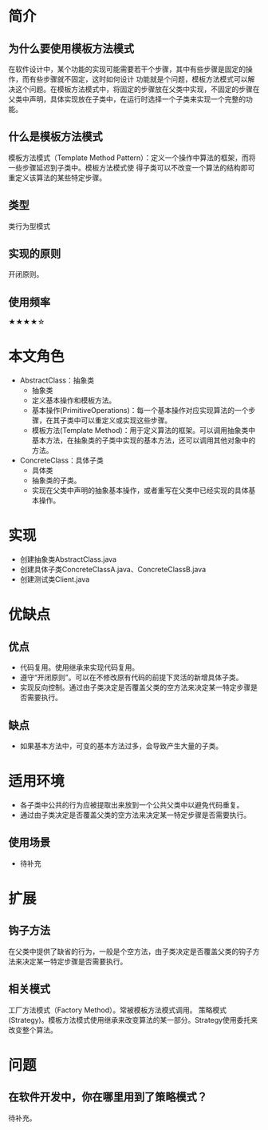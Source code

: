 # 简介
## 为什么要使用模板方法模式
在软件设计中，某个功能的实现可能需要若干个步骤，其中有些步骤是固定的操作，而有些步骤就不固定，这时如何设计
功能就是个问题，模板方法模式可以解决这个问题。在模板方法模式中，将固定的步骤放在父类中实现，不固定的步骤在
父类中声明，具体实现放在子类中，在运行时选择一个子类来实现一个完整的功能。
## 什么是模板方法模式
模板方法模式（Template Method Pattern）：定义一个操作中算法的框架，而将一些步骤延迟到子类中。模板方法模式使
得子类可以不改变一个算法的结构即可重定义该算法的某些特定步骤。
## 类型
类行为型模式
## 实现的原则
开闭原则。
## 使用频率
★★★★☆
# 本文角色
- AbstractClass：抽象类 
    - 抽象类
    - 定义基本操作和模板方法。
    - 基本操作(PrimitiveOperations)：每一个基本操作对应实现算法的一个步骤，在其子类中可以重定义或实现这些步骤。
    - 模板方法(Template Method)：用于定义算法的框架。可以调用抽象类中基本方法，在抽象类的子类中实现的基本方法，还可以调用其他对象中的方法。
- ConcreteClass：具体子类 
    - 具体类
    - 抽象类的子类。
    - 实现在父类中声明的抽象基本操作，或者重写在父类中已经实现的具体基本操作。
# 实现
- 创建抽象类AbstractClass.java
- 创建具体子类ConcreteClassA.java、ConcreteClassB.java
- 创建测试类Client.java
# 优缺点
## 优点
- 代码复用。使用继承来实现代码复用。
- 遵守“开闭原则”。可以在不修改原有代码的前提下灵活的新增具体子类。
- 实现反向控制。通过由子类决定是否覆盖父类的空方法来决定某一特定步骤是否需要执行。
## 缺点
- 如果基本方法中，可变的基本方法过多，会导致产生大量的子类。
# 适用环境
- 各子类中公共的行为应被提取出来放到一个公共父类中以避免代码重复。
- 通过由子类决定是否覆盖父类的空方法来决定某一特定步骤是否需要执行。
## 使用场景
- 待补充
# 扩展
## 钩子方法 
在父类中提供了缺省的行为，一般是个空方法，由子类决定是否覆盖父类的钩子方法来决定某一特定步骤是否需要执行。
## 相关模式
工厂方法模式（Factory Method）。常被模板方法模式调用。
策略模式(Strategy)。模板方法模式使用继承来改变算法的某一部分。Strategy使用委托来改变整个算法。
# 问题
## 在软件开发中，你在哪里用到了策略模式？
待补充。